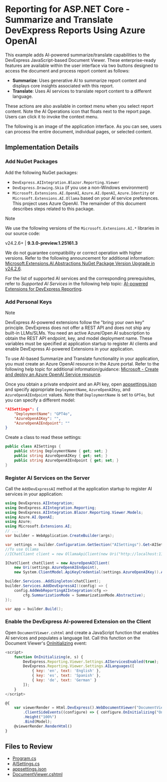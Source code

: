 # Reporting for ASP.NET Core -  Summarize and Translate DevExpress Reports Using Azure OpenAI

This example adds AI-powered summarize/translate capabilities to the DevExpress JavaScript-based Document Viewer. These enterprise-ready features are available within the user interface via two buttons designed to access the document and process report content as follows: 

- **Summarize**: Uses generative AI to summarize report content and displays core insights associated with this report. 
- **Translate**: Uses AI services to translate report content to a different language. 

These actions are also available in context menu when you select report content. Note the AI Operations icon that floats next to the report page. Users can click it to invoke the context menu.

The following is an image of the application interface. As you can see, users can process the entire document, individual pages, or selected content. 

## Implementation Details

### Add NuGet Packages

Add the following NuGet packages:

- `DevExpress.AIIntegration.Blazor.Reporting.Viewer`
- `DevExpress.Drawing.Skia` (if you use a non-Windows environment)
- `Microsoft.Extensions.AI.OpenAI`, `Azure.AI.OpenAI`, `Azure.Identity` or `Microsoft.Extensions.AI.Ollama` based on your AI service preferences. This project uses Azure OpenAI. The remainder of this document describes steps related to this package.

> [!Note]
> We use the following versions of the `Microsoft.Extensions.AI.*` libraries in our source code:
>
> v24.2.6+ | **9.3.0-preview.1.25161.3**
>
> We do not guarantee compatibility or correct operation with higher versions. Refer to the following announcement for additional information: [Microsoft.Extensions.AI.Abstractions NuGet Package Version Upgrade in v24.2.6](https://community.devexpress.com/blogs/news/archive/2025/03/12/important-announcement-microsoft-extensions-ai-abstractions-nuget-package-version-upgrade.aspx).

For the list of supported AI services and the corresponding prerequisites, refer to *Supported AI Services* in the following help topic: [AI-powered Extensions for DevExpress Reporting](https://docs.devexpress.com/XtraReports/405211/ai-powered-functionality/ai-for-devexpress-reporting#supported-ai-services
). 

### Add Personal Keys

> [!NOTE]  
> DevExpress AI-powered extensions follow the "bring your own key" principle. DevExpress does not offer a REST API and does not ship any built-in LLMs/SLMs. You need an active Azure/Open AI subscription to obtain the REST API endpoint, key, and model deployment name. These variables must be specified at application startup to register AI clients and enable DevExpress AI-powered Extensions in your application.

To use AI-based Summarize and Translate functionality in your application, you must create an Azure OpenAI resource in the Azure portal. Refer to the following help topic for additional information/guidance: [Microsoft - Create and deploy an Azure OpenAI Service resource](https://learn.microsoft.com/en-us/azure/ai-services/openai/how-to/create-resource?pivots=web-portal).

Once you obtain a private endpoint and an API key, open [appsettings.json](./CS/JSDocumentViewer/appsettings.json) and specify appropriate `DeploymentName`, `AzureOpenAIKey`, and `AzureOpenAIEndpoint` values. Note that `DeploymentName` is set to `GPT4o`, but you can specify a different model: 

```json
"AISettings": {
    "DeploymentName": "GPT4o",
    "AzureOpenAIKey": "",
    "AzureOpenAIEndpoint": ""
}
``` 

Create a class to read these settings:

```cs
public class AISettings {
    public string DeploymentName { get; set; }
    public string AzureOpenAIKey { get; set; }
    public string AzureOpenAIEndpoint { get; set; }
}
```

### Register AI Services on the Server

Call the `AddDevExpressAI` method at the application startup to register AI services in your application:

```cs
using DevExpress.AIIntegration;
using DevExpress.AIIntegration.Reporting;
using DevExpress.AIIntegration.Blazor.Reporting.Viewer.Models;
using Azure.AI.OpenAI;
using Azure;
using Microsoft.Extensions.AI;
// ...
var builder = WebApplication.CreateBuilder(args);

var settings = builder.Configuration.GetSection("AISettings").Get<AISettings>();
//To use Ollama
//IChatClient client = new OllamaApiClient(new Uri("http://localhost:11434/"), "MODEL_NAME");

IChatClient chatClient = new AzureOpenAIClient(
    new Uri(settings.AzureOpenAIEndpoint),
    new System.ClientModel.ApiKeyCredential(settings.AzureOpenAIKey)).AsChatClient(settings.DeploymentName);

builder.Services..AddSingleton(chatClient);
builder.Services.AddDevExpressAI((config) => {
    config.AddWebReportingAIIntegration(cfg =>
        cfg.SummarizationMode = SummarizationMode.Abstractive);
});

var app = builder.Build();
```

### Enable the DevExpress AI-powered Extension on the Client

Open `DocumentViewer.cshtml` and create a JavaScript function that enables AI services and populates a language list. Call this function on the Document Viewer's [OnInitializing](https://docs.devexpress.com/XtraReports/DevExpress.AspNetCore.Reporting.WebDocumentViewer.WebDocumentViewerClientSideEventsBuilderBase-2.OnInitializing(System.String)) event:

```js
<script>
    function OnInitializing(e, s) {
        DevExpress.Reporting.Viewer.Settings.AIServicesEnabled(true);
        DevExpress.Reporting.Viewer.Settings.AILanguages([
            { key: 'en', text: 'English' },
            { key: 'es', text: 'Spanish' },
            { key: 'de', text: 'German' }
        ]);
    }
</script>

@{
    var viewerRender = Html.DevExpress().WebDocumentViewer("DocumentViewer")
        .ClientSideEvents((configure) => { configure.OnInitializing("OnInitializing"); })
        .Height("100%")
        .Bind(Model);
    @viewerRender.RenderHtml()
}
```

## Files to Review

- [Program.cs](./CS/JSDocumentViewer/Program.cs)
- [AISettings.cs](./CS/JSDocumentViewer/Models/AISettings.cs)
- [appsettings.json](./CS/JSDocumentViewer/appsettings.json)
- [DocumentViewer.cshtml](./CS/JSDocumentViewer/Views/Home/DocumentViewer.cshtml)